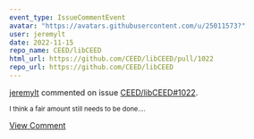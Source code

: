 ```yaml
---
event_type: IssueCommentEvent
avatar: "https://avatars.githubusercontent.com/u/25011573?"
user: jeremylt
date: 2022-11-15
repo_name: CEED/libCEED
html_url: https://github.com/CEED/libCEED/pull/1022
repo_url: https://github.com/CEED/libCEED
---
```


<a href='https://github.com/jeremylt' target='_blank'>jeremylt</a> commented on issue <a href='https://github.com/CEED/libCEED/pull/1022' target='_blank'>CEED/libCEED#1022</a>.

<small>I think a fair amount still needs to be done....</small>

<a href='https://github.com/CEED/libCEED/pull/1022' target='_blank'>View Comment</a>